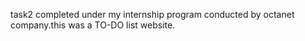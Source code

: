 task2 completed under my internship program conducted by octanet company.this was a TO-DO list website.
